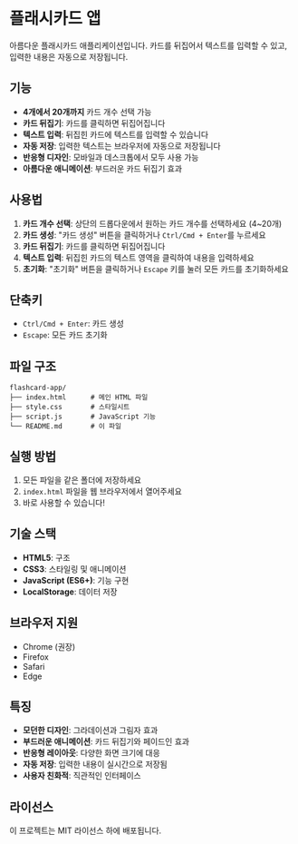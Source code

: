 # 플래시카드 앱

아름다운 플래시카드 애플리케이션입니다. 카드를 뒤집어서 텍스트를 입력할 수 있고, 입력한 내용은 자동으로 저장됩니다.

## 기능

- **4개에서 20개까지** 카드 개수 선택 가능
- **카드 뒤집기**: 카드를 클릭하면 뒤집어집니다
- **텍스트 입력**: 뒤집힌 카드에 텍스트를 입력할 수 있습니다
- **자동 저장**: 입력한 텍스트는 브라우저에 자동으로 저장됩니다
- **반응형 디자인**: 모바일과 데스크톱에서 모두 사용 가능
- **아름다운 애니메이션**: 부드러운 카드 뒤집기 효과

## 사용법

1. **카드 개수 선택**: 상단의 드롭다운에서 원하는 카드 개수를 선택하세요 (4~20개)
2. **카드 생성**: "카드 생성" 버튼을 클릭하거나 `Ctrl/Cmd + Enter`를 누르세요
3. **카드 뒤집기**: 카드를 클릭하면 뒤집어집니다
4. **텍스트 입력**: 뒤집힌 카드의 텍스트 영역을 클릭하여 내용을 입력하세요
5. **초기화**: "초기화" 버튼을 클릭하거나 `Escape` 키를 눌러 모든 카드를 초기화하세요

## 단축키

- `Ctrl/Cmd + Enter`: 카드 생성
- `Escape`: 모든 카드 초기화

## 파일 구조

```
flashcard-app/
├── index.html      # 메인 HTML 파일
├── style.css       # 스타일시트
├── script.js       # JavaScript 기능
└── README.md       # 이 파일
```

## 실행 방법

1. 모든 파일을 같은 폴더에 저장하세요
2. `index.html` 파일을 웹 브라우저에서 열어주세요
3. 바로 사용할 수 있습니다!

## 기술 스택

- **HTML5**: 구조
- **CSS3**: 스타일링 및 애니메이션
- **JavaScript (ES6+)**: 기능 구현
- **LocalStorage**: 데이터 저장

## 브라우저 지원

- Chrome (권장)
- Firefox
- Safari
- Edge

## 특징

- **모던한 디자인**: 그라데이션과 그림자 효과
- **부드러운 애니메이션**: 카드 뒤집기와 페이드인 효과
- **반응형 레이아웃**: 다양한 화면 크기에 대응
- **자동 저장**: 입력한 내용이 실시간으로 저장됨
- **사용자 친화적**: 직관적인 인터페이스

## 라이선스

이 프로젝트는 MIT 라이선스 하에 배포됩니다. 